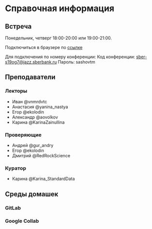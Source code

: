 Справочная информация
========================

## Встреча
Понедельник, четверг 18:00-20:00 или 19:00-21:00.

Подключиться в браузере по [ссылке](https://jazz.sberbank.ru/sber-s19og7?psw=OAADFhoLEwIEEAQARR8EEQsaGQ)


Для подключения по номеру конференции:
Код конференции: sber-s19og7@jazz.sberbank.ru
Пароль: sashovtm

## Преподаватели  
### Лекторы  
- Иван @vnmrdvtc
- Анастасия @yanina_nastya
- Егор @ekolodin
- Александр @aovolkov
- Карина @KarinaZainullina

### Проверяющие
- Андрей @gur_andry
- Егор @ekolodin
- Дмитрий @RedRockScience

### Куратор
- Карина @Karina_StandardData

## Среды домашек
### GitLab

### Google Collab